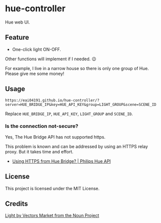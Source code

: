hue-controller
===

Hue web UI.

## Feature

- One-click light ON-OFF.

Other functions will implement if I needed. :wink:

For example, I live in a narrow house so there is only one group of Hue. Please give me some money!

## Usage

```
https://eai04191.github.io/hue-controller/?server=HUE_BRIDGE_IP&key=HUE_API_KEY&group=LIGHT_GROUP&scene=SCENE_ID
```

Replace `HUE_BRIDGE_IP`, `HUE_API_KEY`, `LIGHT_GROUP` and `SCENE_ID`.

### Is the connection not-secure?

Yes, The Hue Bridge API has not supported https.

This problem is known and can be addressed by using an HTTPS relay proxy. But it takes time and effort.

- [Using HTTPS from Hue Bridge? | Philips Hue API](https://developers.meethue.com/content/using-https-hue-bridge)


## License

This project is licensed under the MIT License.

## Credits

[Light by Vectors Market from the Noun Project](https://thenounproject.com/term/light/280983/)